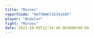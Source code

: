 ```yaml
---
title: "Moroes"
reportCode: "9AfVWmKt2b34yk8h"
player: "Bodalen"
fight: "Moroes"
date: 2021-10-09T12:54:48.063000+00:00
---
```

